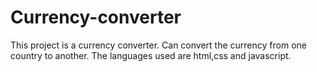 # Currency-converter
This project is a currency converter.
Can convert the currency from one country to another.
The languages used are html,css and javascript.
